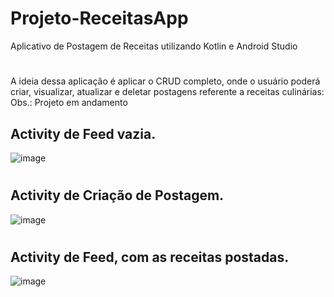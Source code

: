 # Projeto-ReceitasApp
Aplicativo de Postagem de Receitas utilizando Kotlin e Android Studio
#

A ideia dessa aplicação é aplicar o CRUD completo, onde o usuário poderá criar, visualizar, atualizar e deletar postagens referente a receitas culinárias:
Obs.: Projeto em andamento


## Activity de Feed vazia.
![image](https://user-images.githubusercontent.com/62159849/197925750-d1e9473e-d564-42e2-a4d9-f76d8c4ac199.png)
#
#


## Activity de Criação de Postagem.
![image](https://user-images.githubusercontent.com/62159849/197922778-e190faec-d8f4-40a0-a1e9-edc1f39baa7e.png)
#
#



## Activity de Feed, com as receitas postadas.
![image](https://user-images.githubusercontent.com/62159849/197925552-1d5416ff-886a-44ab-b87e-1d3c59461d71.png)

